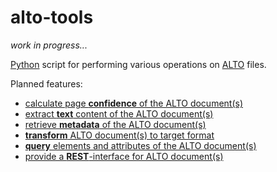 # alto-tools

*work in progress...*

[Python](https://www.python.org/) script for performing various operations on [ALTO](http://www.loc.gov/standards/alto/) files.

Planned features:

* [calculate page **confidence** of the ALTO document(s)](https://github.com/cneud/alto-tools/blob/master/alto_tools.py#L62)
* [extract **text** content of the ALTO document(s)](https://github.com/cneud/alto-tools/blob/master/alto_tools.py#L42)
* [retrieve **metadata** of the ALTO document(s)](https://github.com/cneud/alto-tools/blob/master/alto_tools.py#L117)
* [**transform** ALTO document(s) to target format](https://github.com/cneud/alto-tools/blob/master/alto_tools.py#L84)
* [**query** elements and attributes of the ALTO document(s)](https://github.com/cneud/alto-tools/blob/master/alto_tools.py#L425)
* [provide a **REST**-interface for ALTO document(s)](https://github.com/cneud/alto-tools/blob/master/alto_tools.py#L506)
